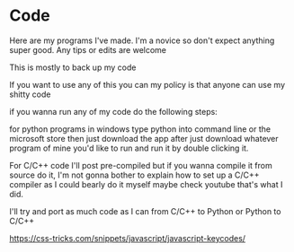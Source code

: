 # Code
Here are my programs I've made. I'm a novice so don't expect anything super good. Any tips or edits are welcome

This is mostly to back up my code

If you want to use any of this you can my policy is that anyone can use my shitty code

if you wanna run any of my code do the following steps:

for python programs in windows type python into command line or the microsoft store then just download the app after just download whatever program of mine you'd like to run and run it by double clicking it.

For C/C++ code I'll post pre-compiled but if you wanna compile it from source do it, I'm not gonna bother to explain how to set up a C/C++ compiler as I could bearly do it myself maybe check youtube that's what I did.

I'll try and port as much code as I can from C/C++ to Python or Python to C/C++


https://css-tricks.com/snippets/javascript/javascript-keycodes/
